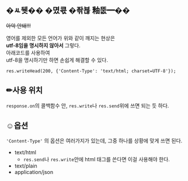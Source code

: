 ## �ㅻ뒛�� �몄쿇 �좎뵪 釉뚮━�� 
~~아악 안돼!!!~~

영어를 제외한 모든 언어가 위와 같이 깨지는 현상은 \
**utf-8임을 명시하지 않아서** 그렇다.\
아래코드를 사용하여 \
utf-8을 명시하기만 하면 손쉽게 해결할 수 있다.

```node
res.writeHead(200, {'Content-Type': 'text/html; charset=UTF-8'});
```


## ✏사용 위치 
`response.on`의 콜백함수 안, `res.write`나 `res.send`위에 쓰면 되는 듯 하다.



## ☺옵션

`'Content-Type'` 의 옵션은 여러가지가 있는데, 그중 하나를 상황에 맞게 쓰면 된다.
- text/html
  - `res.send`나 `res.write`안에 html 태그를 쓴다면 이걸 사용해야 한다.
- text/plain
- application/json

